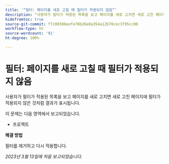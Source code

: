 ```yaml
---
title: '“필터: 페이지를 새로 고칠 때 필터가 적용되지 않음”'
description: “사용자가 필터가 적용된 목록을 보고 페이지를 새로 고치면 새로 고친 페이지에 필터가 적용되지 않은 것처럼 결과가 표시됩니다.”
hidefromtoc: true
source-git-commit: f7c00386eefe78b26e8a354a12b78cec3795cc06
workflow-type: ht
source-wordcount: '91'
ht-degree: 100%

---
```



# 필터: 페이지를 새로 고칠 때 필터가 적용되지 않음

사용자가 필터가 적용된 목록을 보고 페이지를 새로 고치면 새로 고친 페이지에 필터가 적용되지 않은 것처럼 결과가 표시됩니다.

이 문제는 다음 영역에서 보고되었습니다.

* 프로젝트

**해결 방법**

필터를 제거하고 다시 적용합니다.

_2023년 3월 13일에 처음 보고되었습니다._

